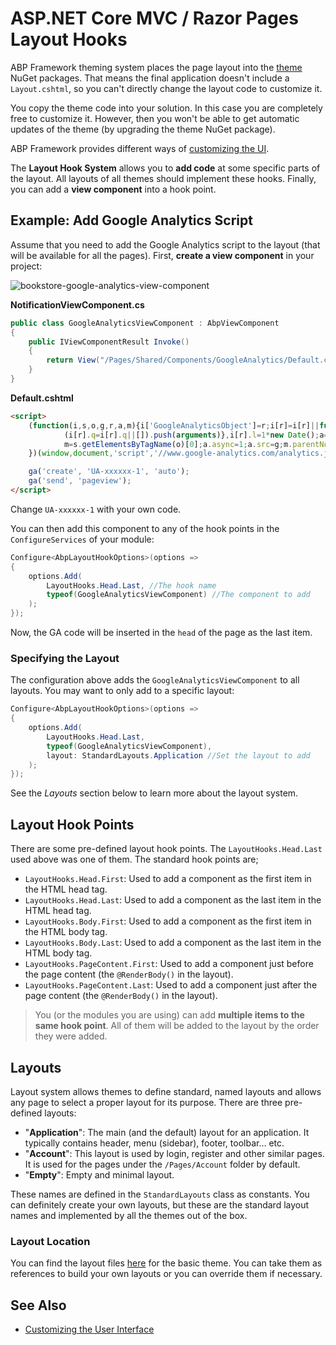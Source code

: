# ASP.NET Core MVC / Razor Pages Layout Hooks

ABP Framework theming system places the page layout into the [theme](Theming.md) NuGet packages. That means the final application doesn't include a `Layout.cshtml`, so you can't directly change the layout code to customize it.

You copy the theme code into your solution. In this case you are completely free to customize it. However, then you won't be able to get automatic updates of the theme (by upgrading the theme NuGet package).

ABP Framework provides different ways of [customizing the UI](Customization-User-Interface.md).

The **Layout Hook System** allows you to **add code** at some specific parts of the layout. All layouts of all themes should implement these hooks. Finally, you can add a **view component** into a hook point.

## Example: Add Google Analytics Script

Assume that you need to add the Google Analytics script to the layout (that will be available for all the pages). First, **create a view component** in your project:

![bookstore-google-analytics-view-component](D:/Github/abp/docs/en/images/bookstore-google-analytics-view-component.png)

**NotificationViewComponent.cs**

````csharp
public class GoogleAnalyticsViewComponent : AbpViewComponent
{
    public IViewComponentResult Invoke()
    {
        return View("/Pages/Shared/Components/GoogleAnalytics/Default.cshtml");
    }
}
````

**Default.cshtml**

````html
<script>
    (function(i,s,o,g,r,a,m){i['GoogleAnalyticsObject']=r;i[r]=i[r]||function(){
            (i[r].q=i[r].q||[]).push(arguments)},i[r].l=1*new Date();a=s.createElement(o),
            m=s.getElementsByTagName(o)[0];a.async=1;a.src=g;m.parentNode.insertBefore(a,m)
    })(window,document,'script','//www.google-analytics.com/analytics.js','ga');

    ga('create', 'UA-xxxxxx-1', 'auto');
    ga('send', 'pageview');
</script>
````

Change `UA-xxxxxx-1` with your own code.

You can then add this component to any of the hook points in the `ConfigureServices` of your module:

````csharp
Configure<AbpLayoutHookOptions>(options =>
{
    options.Add(
        LayoutHooks.Head.Last, //The hook name
        typeof(GoogleAnalyticsViewComponent) //The component to add
    );
});
````

Now, the GA code will be inserted in the `head` of the page as the last item.

### Specifying the Layout

The configuration above adds the `GoogleAnalyticsViewComponent` to all layouts. You may want to only add to a specific layout:

````csharp
Configure<AbpLayoutHookOptions>(options =>
{
    options.Add(
        LayoutHooks.Head.Last,
        typeof(GoogleAnalyticsViewComponent),
        layout: StandardLayouts.Application //Set the layout to add
    );
});
````

See the *Layouts* section below to learn more about the layout system.

## Layout Hook Points

There are some pre-defined layout hook points. The `LayoutHooks.Head.Last` used above was one of them. The standard hook points are;

* `LayoutHooks.Head.First`: Used to add a component as the first item in the HTML head tag.
* `LayoutHooks.Head.Last`: Used to add a component as the last item in the HTML head tag.
* `LayoutHooks.Body.First`: Used to add a component as the first item in the HTML body tag.
* `LayoutHooks.Body.Last`: Used to add a component as the last item in the HTML body tag.
* `LayoutHooks.PageContent.First`: Used to add a component just before the page content (the `@RenderBody()` in the layout).
* `LayoutHooks.PageContent.Last`: Used to add a component just after the page content (the `@RenderBody()` in the layout).

> You (or the modules you are using) can add **multiple items to the same hook point**. All of them will be added to the layout by the order they were added.

## Layouts

Layout system allows themes to define standard, named layouts and allows any page to select a proper layout for its purpose. There are three pre-defined layouts:

* "**Application**": The main (and the default) layout for an application. It typically contains header, menu (sidebar), footer, toolbar... etc. 
* "**Account**": This layout is used by login, register and other similar pages. It is used for the pages under the `/Pages/Account` folder by default.
* "**Empty**": Empty and minimal layout.

These names are defined in the `StandardLayouts` class as constants. You can definitely create your own layouts, but these are the standard layout names and implemented by all the themes out of the box.

### Layout Location

You can find the layout files [here](https://github.com/abpframework/abp/tree/dev/framework/src/Volo.Abp.AspNetCore.Mvc.UI.Theme.Basic/Themes/Basic/Layouts) for the basic theme. You can take them as references to build your own layouts or you can override them if necessary.

## See Also

* [Customizing the User Interface](Customization-User-Interface.md)